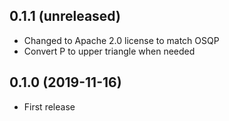 ## 0.1.1 (unreleased)

- Changed to Apache 2.0 license to match OSQP
- Convert P to upper triangle when needed

## 0.1.0 (2019-11-16)

- First release
